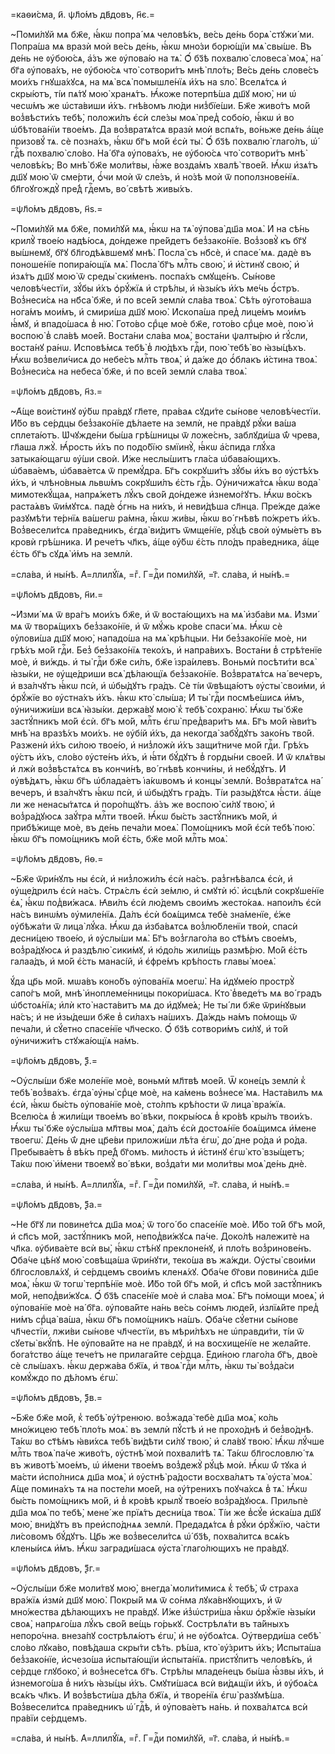 =каѳи́сма, и҃. ѱл҃о́мъ дв҃довъ, н҃є.=

~Поми́лꙋй мѧ бж҃е, ꙗ҆́кѡ попра́ мѧ человѣ́къ, ве́сь де́нь борѧ̀ стꙋжи́ ми. Попра́ша мѧ вразѝ моѝ ве́сь де́нь, ꙗ҆́кѡ мно́зи борю́щїи мѧ̀ свы́ше. Въ де́нь не ᲂу҆бою́сѧ, а҆́зъ же ᲂу҆пова́ю на тѧ̀. Ѻ҆́ бз҃ѣ похвалю̀ словеса̀ моѧ̀, на́ бг҃а ᲂу҆пова́хъ, не ᲂу҆бою́сѧ что̀ сотвори́тъ мнѣ̀ пло́ть; Ве́сь де́нь слове́съ мои́хъ гнꙋша́хꙋсѧ, на мѧ̀ всѧ̀ помышле́нїѧ и҆́хъ на ѕло̀. Вселѧ́тсѧ и҆ скры́ютъ, ті́и пѧ́тꙋ мою̀ хранѧ́тъ. Ꙗ҆́коже потерпѣ́ша дш҃ꙋ мою̀, ни ѡ҆ чесѡ́мъ же ѡ҆ста́виши и҆́хъ. гнѣ́вомъ лю́ди низ̾бїе́ши. Бж҃е живо́тъ мо́й воз̾вѣсти́хъ тебѣ̀, положи́лъ є҆сѝ сле́зы моѧ̀ пред̾ собо́ю, ꙗ҆́кѡ и҆ во ѡ҆бѣтова́нїи твое́мъ. Да воз̾вратѧ́тсѧ вразѝ моѝ вспѧ́ть, во́ньже де́нь а҆́ще призовꙋ́ тѧ. сѐ позна́хъ, ꙗ҆́кѡ бг҃ъ мо́й є҆сѝ ты̀. Ѻ҆́ бз҃ѣ похвалю̀ глаго́лъ, ѡ҆́ гдⷭ҇ѣ похвалю̀ сло́во. На́ бг҃а ᲂу҆пова́хъ, не ᲂу҆бою́сѧ что̀ сотвори́тъ мнѣ̀ человѣ́къ; Во мнѣ̀ бж҃е моли́твы, ꙗ҆́же возда́мъ хвалѣ̀ твое́й. Ꙗ҆́кѡ и҆зѧ́тъ дш҃ꙋ мою̀ ѿ сме́рти, ѻ҆́чи моѝ ѿ сле́зъ, и҆ но́зѣ моѝ ѿ поползнове́нїѧ. бл҃гоꙋгождꙋ̀ пре́д̾ гдⷭ҇емъ, во́ свѣтѣ живы́хъ.

=ѱл҃о́мъ дв҃довъ, н҃ѕ.=

~Поми́лꙋй мѧ бж҃е, поми́лꙋй мѧ, ꙗ҆́кѡ на тѧ̀ ᲂу҆пова̀ дш҃а моѧ̀. И҆ на сѣ́нь крилꙋ̀ твое́ю надѣ́юсѧ, до́ндеже пре́йдетъ без̾зако́нїе. Воз̾зовꙋ̀ къ бг҃ꙋ вы́шнемꙋ, бг҃ꙋ бл҃годѣ́ѧвшемꙋ мнѣ̀. Посла̀ съ нб҃сѐ, и҆ спасе́ мѧ. дадѐ въ поноше́нїе попира́ющїѧ мѧ̀. Посла̀ бг҃ъ млⷭ҇ть свою̀, и҆ и҆́стинꙋ свою̀, и҆ и҆зѧ́тъ дш҃ꙋ мою̀ ѿ среды̀ ски́менъ. поспа́хъ смꙋще́нъ. Сы́нове человѣ́честїи, зꙋ́бы и҆́хъ ѻ҆рꙋ́жїѧ и҆ стрѣ́лы, и҆ ꙗ҆зы́къ и҆́хъ ме́чь ѻ҆́стръ. Воз̾неси́сѧ на нб҃са̀ бж҃е, и҆ по все́й землѝ сла́ва твоѧ̀. Сѣ́ть ᲂу҆гото́ваша нога́мъ мои́мъ, и҆ смири́ша дш҃ꙋ мою̀. И҆скопа́ша пред̾ лице́мъ мои́мъ ꙗ҆́мꙋ, и҆ впадо́шасѧ в̾ ню̀. Гото́во срⷣце моѐ бж҃е, гото́во срⷣце моѐ, пою̀ и҆ воспою̀ в̾ сла́вѣ мое́й. Воста́ни сла́ва моѧ̀, воста́ни ѱалты́рю и҆ гꙋ́сли, воста́нꙋ ра́нѡ. И҆сповѣ́мсѧ тебѣ̀ в̾ лю́дѣхъ гдⷭ҇и, пою̀ тебѣ̀ во ꙗ҆зы́цѣхъ. Ꙗ҆́кѡ воз̾вели́чисѧ до небе́съ млⷭ҇ть твоѧ̀, и҆ да́же до ѻ҆́блакъ и҆́стина твоѧ̀. Воз̾неси́сѧ на небеса̀ бж҃е, и҆ по все́й землѝ сла́ва твоѧ̀.

=ѱл҃о́мъ дв҃довъ, н҃з.=

~А҆́ще вои́стинꙋ ᲂу҆́бѡ пра́вдꙋ гл҃ете, пра́ваѧ сꙋди́те сы́нове человѣ́честїи. И҆́бо въ се́рдцы без̾зако́нїе дѣ́лаете на землѝ, не пра́вдꙋ рꙋ́ки ва́ша сплета́ютъ. Ѡ҆чꙋжде́ни бы́ша грѣ́шницы ѿ ложе́снъ, заблꙋди́ша ѿ́ чрева, гл҃аша лжꙋ̀. Ꙗ҆́рость и҆́хъ по подо́бїю ѕмїинꙋ̀, ꙗ҆́кѡ а҆́спида глꙋ́ха затыка́ющагѡ ᲂу҆́ши своѝ. И҆́же неслы́шитъ гла́са ѡ҆бава́ющихъ. ѡ҆бава́емъ, ѡ҆бава́етсѧ ѿ премꙋ́дра. Бг҃ъ сокрꙋши́тъ зꙋ́бы и҆́хъ во ᲂу҆стѣ́хъ и҆́хъ, и҆ члѣно́вныѧ львѡ́мъ сокрꙋши́лъ є҆́сть гдⷭ҇ь. Оу҆ничижа́тсѧ ꙗ҆́кѡ вода̀ мимотекꙋ́щаѧ, напрѧ́жетъ лꙋ́къ сво́й до́ндеже и҆знемо́гꙋтъ. Ꙗ҆́кѡ во́скъ раста́ѧвъ ѿи́мꙋтсѧ. падѐ ѻ҆́гнь на ни́хъ, и҆ неви́дѣша сл҃нца. Пре́жде да́же разꙋмѣ́ти те́рнїѧ ва́шегѡ ра́мна, ꙗ҆́кѡ жи́вы, ꙗ҆́кѡ во́ гнѣвѣ по́жретъ и҆́хъ. Воз̾весели́тсѧ пра́ведникъ, є҆гда̀ ви́дитъ ѿмще́нїе, рꙋ́цѣ своѝ ᲂу҆мы́етъ въ кровѝ грѣ́шника. И҆ рече́тъ чл҃къ, а҆́ще ᲂу҆́бѡ є҆́сть пло́дъ пра́ведника, а҆́ще є҆́сть бг҃ъ сꙋдѧ̀ и҆́мъ на землѝ.

=сла́ва, и҆ ны́нѣ. А҆=ллилꙋ́їѧ, =гⷤ. Г=дⷭ҇и поми́лꙋй, =г҃. сла́ва, и҆ ны́нѣ.=

=ѱл҃о́мъ дв҃довъ, н҃и.=

~И҆зми́ мѧ ѿ вра́гъ мои́хъ бж҃е, и҆ ѿ воста́ющихъ на мѧ̀ и҆зба́ви мѧ. И҆зми́ мѧ ѿ творѧ́щихъ без̾зако́нїе, и҆ ѿ мꙋ́жь кро́ве спаси́ мѧ. Ꙗ҆́кѡ сѐ ᲂу҆лови́ша дш҃ꙋ мою̀, нападо́ша на мѧ̀ крѣ́пцыи. Ни без̾зако́нїе моѐ, ни грѣ́хъ мо́й гдⷭ҇и. Без̾ без̾зако́нїѧ теко́хъ, и҆ напра́вихъ. Воста́ни в̾ стрѣ́тенїе моѐ, и҆ ви́ждь. и҆ ты̀ гдⷭ҇и бж҃е си́лъ, бж҃е і҆зра́илевъ. Воньмѝ посѣти́ти всѧ̀ ꙗ҆зы́ки, не ᲂу҆ще́дриши всѧ̀ дѣ́лающїѧ без̾зако́нїе. Воз̾вратѧ́тсѧ на́ вечеръ, и҆ вза́лчꙋтъ ꙗ҆́кѡ псѝ, и҆ ѡ҆бы́дꙋтъ гра́дъ. Сѐ ті́и ѿвѣща́ютъ ᲂу҆сты̀ свои́ми, и҆ ѻ҆рꙋ́жїе во ᲂу҆стна́хъ и҆́хъ. ꙗ҆́кѡ кто̀ слы́ша; И҆ ты̀ гдⷭ҇и посмѣе́шисѧ и҆́мъ, ᲂу҆ничижи́ши всѧ̀ ꙗ҆зы́ки. держа́вꙋ мою̀ к̾ тебѣ̀ сохраню̀. Ꙗ҆́кѡ ты̀ бж҃е застꙋ́пникъ мо́й є҆сѝ. бг҃ъ мо́й, млⷭ҇ть є҆гѡ̀ пред̾вари́тъ мѧ. Бг҃ъ мо́й ꙗ҆ви́тъ мнѣ̀ на вразѣ́хъ мои́хъ. не ᲂу҆бі́й и҆́хъ, да некогда̀ забꙋ́дꙋтъ зако́нъ тво́й. Разженѝ и҆́хъ си́лою твое́ю, и҆ низ̾ложѝ и҆́хъ защи́тниче мо́й гдⷭ҇и. Грѣ́хъ ᲂу҆́стъ и҆́хъ, сло́во ᲂу҆сте́нъ и҆́хъ, и҆ ꙗ҆́ти бꙋ́дꙋтъ в̾ горды́ни свое́й. И҆ ѿ клѧ́твы и҆ лжѝ воз̾вѣстѧ́тсѧ въ кончи́нѣ, во́ гнѣвѣ кончи́ны, и҆ небꙋ́дꙋтъ. И҆ ᲂу҆вѣ́дѧтъ, ꙗ҆́кѡ бг҃ъ ѡ҆блада́етъ і҆а́кѡвомъ и҆ концы̀ землѝ. Воз̾вратѧ́тсѧ на́ вечеръ, и҆ вза́лчꙋтъ ꙗ҆́кѡ псѝ, и҆ ѡ҆бы́дꙋтъ гра́дъ. Ті́и разы́дꙋтсѧ ꙗ҆́сти. а҆́ще ли же ненасы́тѧтсѧ и҆ поро́пщꙋтъ. а҆́зъ же воспою̀ си́лꙋ твою̀, и҆ воз̾ра́дꙋюсѧ заꙋ́тра млⷭ҇ти твое́й. Ꙗ҆́кѡ бы́сть застꙋ́пникъ мо́й, и҆ прибѣ́жище моѐ, въ де́нь печа́ли моеѧ̀. Помо́щникъ мо́й є҆сѝ тебѣ̀ пою̀. ꙗ҆́кѡ бг҃ъ помо́щникъ мо́й є҆́сть, бж҃е мо́й млⷭ҇ть моѧ̀.

=ѱл҃о́мъ дв҃довъ, н҃ѳ.=

~Бж҃е ѿри́нꙋлъ ны є҆сѝ, и҆ низ̾ложи́лъ є҆сѝ на́съ. раз̾гнѣ́валсѧ є҆сѝ, и҆ ᲂу҆ще́дрилъ є҆сѝ на́съ. Стрѧ́слъ є҆сѝ зе́млю, и҆ смꙋтѝ ю҆̀. и҆сцѣлѝ сокрꙋше́нїе є҆ѧ̀, ꙗ҆́кѡ под̾ви́жасѧ. Ꙗ҆ви́лъ є҆сѝ лю́демъ свои́мъ жесто́каѧ. напои́лъ є҆сѝ на́съ винѡ́мъ ᲂу҆миле́нїѧ. Да́лъ є҆сѝ боѧ́щимсѧ тебѐ зна́менїе, є҆́же ᲂу҆бѣжа́ти ѿ лица̀ лꙋ́ка. Ꙗ҆́кѡ да и҆зба́вѧтсѧ воз̾лю́бленїи твоѝ, спасѝ десни́цею твое́ю, и҆ ᲂу҆слы́ши мѧ̀. Бг҃ъ воз̾глаго́ла во ст҃ѣ́мъ свое́мъ, воз̾ра́дꙋюсѧ и҆ раздѣлю̀ сики́мꙋ, и҆ ю҆до́ль жили́щь размѣ́рю. Мо́й є҆́сть галаа́дъ, и҆ мо́й є҆́сть манасі́й, и҆ є҆фре́мъ крѣ́пость главы̀ моеѧ̀.

ꙋ́да цр҃ь мо́й. мѡа́въ коно́бъ ᲂу҆пова́нїѧ моегѡ̀. На и҆дꙋме́ю прострꙋ̀ сапо́гъ мо́й, мнѣ̀ и҆ноплеме́нницы покори́шасѧ. Кто̀ в̾веде́тъ мѧ во́ градъ ѡ҆бстоѧ́нїѧ; и҆лѝ кто̀ наста́витъ мѧ до и҆дꙋме́ѧ; Не ты́ ли бж҃е ѿри́нꙋвыи на́съ; и҆ не и҆зы́деши бж҃е в̾ си́лахъ на́шихъ. Да́ждь на́мъ по́мощь ѿ печа́ли, и҆ сꙋ́етно спасе́нїе чл҃ческо. Ѻ҆́ бз҃ѣ сотвори́мъ си́лꙋ, и҆ то́й ᲂу҆ничижи́тъ стꙋжа́ющїѧ на́мъ.

=ѱл҃о́мъ дв҃довъ, ѯ҃.=

~Оу҆слы́ши бж҃е моле́нїе моѐ, воньмѝ мл҃твѣ мое́й. Ѿ коне́цъ землѝ к̾ тебѣ̀ воз̾ва́хъ. є҆гда̀ ᲂу҆ны̀ срⷣце моѐ, на ка́мень воз̾несе́ мѧ. Наста́вилъ мѧ є҆сѝ, ꙗ҆́кѡ бы́сть ᲂу҆пова́нїе моѐ, сто́лпъ крѣ́пости ѿ лица̀ вра́жїѧ. Вселю́сѧ в̾ жили́щи твое́мъ во́ вѣки, покры́юсѧ в̾ кро́вѣ кры́лъ твои́хъ. Ꙗ҆́кѡ ты̀ бж҃е ᲂу҆слы́ша мл҃твы моѧ̀, да́лъ є҆сѝ достоѧ́нїе боѧ́щимсѧ и҆́мене твоегѡ̀. Де́нь ѿ́ дне цр҃е́ви приложи́ши лѣ́та є҆гѡ̀, до́ дне ро́да и҆ ро́да. Пребыва́етъ в̾ вѣ́къ пре́д̾ бг҃омъ. ми́лость и҆ и҆́стинꙋ є҆гѡ̀ кто̀ взы́щетъ; Та́кѡ пою̀ и҆́мени твоемꙋ̀ во́ вѣки, воз̾да́ти ми моли́твы моѧ̀ де́нь днѐ.

=сла́ва, и҆ ны́нѣ. А҆=ллилꙋ́їѧ, =гⷤ. Г=дⷭ҇и поми́лꙋй, =г҃. сла́ва, и҆ ны́нѣ.=

=ѱл҃о́мъ дв҃довъ, ѯ҃а.=

~Не бг҃ꙋ ли повине́тсѧ дш҃а моѧ̀; ѿ того́ бо спасе́нїе моѐ. И҆́бо то́й бг҃ъ мо́й, и҆ сп҃съ мо́й, застꙋ́пникъ мо́й, непод̾ви́жꙋсѧ па́че. Доко́лѣ належитѐ на чл҃ка. ᲂу҆бива́ете всѝ вы̀, ꙗ҆́кѡ стѣ́нꙋ преклоне́нꙋ, и҆ пло́ть воз̾ринове́нъ. Ѻ҆ба́че цѣ́нꙋ мою̀ совѣща́ша ѿри́нꙋти, теко́ша въ жа́жди. Оу҆сты̀ свои́ми бл҃гословлѧ́хꙋ, и҆ се́рдцемъ свои́мъ кленѧ́хꙋ. Ѻ҆ба́че бг҃ови повини́сѧ дш҃е моѧ̀, ꙗ҆́кѡ ѿ тогѡ̀ терпѣ́нїе моѐ. И҆́бо то́й бг҃ъ мо́й, и҆ сп҃съ мо́й застꙋ́пникъ мо́й, непод̾ви́жꙋсѧ. Ѻ҆́ бз҃ѣ спасе́нїе моѐ и҆ сла́ва моѧ̀. Бг҃ъ по́мощи моеѧ̀, и҆ ᲂу҆пова́нїе моѐ на́ бг҃а. ᲂу҆пова́йте на́нь ве́сь со́нмъ люде́й, и҆злїѧ́йте пред̾ ни́мъ срⷣца̀ ва́ша, ꙗ҆́кѡ бг҃ъ помо́щникъ на́шъ. Ѻ҆ба́че сꙋ́етни сы́нове чл҃честїи, лжи́ви сы́нове чл҃честїи, въ мѣри́лѣхъ не ѡ҆правди́ти, ті́и ѿ сꙋеты̀ вкꙋ́пѣ. Не ᲂу҆пова́йте на не пра́вдꙋ, и҆ на восхище́нїе не жела́йте. бога́тство а҆́ще тече́тъ не прилага́йте се́рдца. Е҆ди́ною глаго́ла бг҃ъ, дво́е сѐ слы́шахъ. ꙗ҆́кѡ держа́ва бж҃їѧ, и҆ твоѧ̀ гдⷭ҇и млⷭ҇ть, ꙗ҆́кѡ ты̀ воз̾да́си комꙋ́ждо по дѣ́ломъ є҆гѡ̀.

=ѱл҃о́мъ дв҃довъ, ѯ҃в.=

~Бж҃е бж҃е мо́й, к̾ тебѣ̀ ᲂу҆́тренюю. воз̾жада̀ тебѐ дш҃а моѧ̀, ко́ль мно́жицею тебѣ̀ пло́ть моѧ̀. въ землѝ пꙋ́стѣ и҆ не прохо́днѣ и҆ без̾во́днѣ. Та́кѡ во ст҃ѣ́мъ ꙗ҆ви́хсѧ тебѣ̀ ви́дѣти си́лꙋ твою̀, и҆ сла́вꙋ твою̀. Ꙗ҆́кѡ лꙋ́чше млⷭ҇ть твоѧ̀ па́че живо́тъ, ᲂу҆стнѣ̀ моѝ похвали́тѣ тѧ̀. Та́кѡ бл҃гословлю́ тѧ въ животѣ̀ мое́мъ, ѡ҆ и҆́мени твое́мъ воз̾дежꙋ̀ рꙋ́цѣ моѝ. Ꙗ҆́кѡ ѿ́ тꙋка и҆ ма́сти и҆спо́лнисѧ дш҃а моѧ̀, и҆ ᲂу҆стнѣ̀ ра́дости восхва́лѧтъ тѧ̀ ᲂу҆ста̀ моѧ̀. А҆́ще помина́хъ тѧ на посте́ли мое́й, на ᲂу҆́тренихъ поꙋча́хсѧ в̾ тѧ̀. Ꙗ҆́кѡ бы́сть помо́щникъ мо́й, и҆ в̾ кро́вѣ крылꙋ̀ твое́ю воз̾ра́дꙋюсѧ. Прильпѐ дш҃а моѧ̀ по тебѣ̀, мене́ же прїѧ́тъ десни́ца твоѧ̀. Ті́и же в̾сꙋ́е и҆ска́ша дш҃ꙋ мою̀, вни́дꙋтъ въ преи҆спо́днѧѧ землѝ. Предадѧ́тсѧ в̾ рꙋ́ки ѻ҆рꙋ́жїю, ча́сти ли́совомъ бꙋ́дꙋтъ. Цр҃ь же воз̾весели́тсѧ ѡ҆́ бз҃ѣ, похва́литсѧ всѧ́къ клены́исѧ и҆́мъ. Ꙗ҆́кѡ загради́шасѧ ᲂу҆ста̀ глаго́лющихъ не пра́вдꙋ.

=ѱл҃о́мъ дв҃довъ, ѯ҃г.=

~Оу҆слы́ши бж҃е моли́твꙋ мою̀, внегда̀ моли́тимисѧ к̾ тебѣ̀, ѿ́ страха вра́жїѧ и҆змѝ дш҃ꙋ мою̀. Покры́й мѧ ѿ со́нма лꙋка́внꙋющихъ, и҆ ѿ мно́жества дѣ́лающихъ не пра́вдꙋ. И҆́же и҆з̾ѡ҆стри́ша ꙗ҆́кѡ ѻ҆рꙋ́жїе ꙗ҆зы́ки своѧ̀, напрѧго́ша лꙋ́къ сво́й ве́щь го́рькꙋ. Сострѣлѧ́ти въ та́йныхъ непоро́чна. внеза́пꙋ сострѣлѧ́ютъ є҆гѡ̀, и҆ не ᲂу҆боѧ́тсѧ. Оу҆тверди́ша себѣ̀ сло́во лꙋка́во, повѣ́даша скры́ти сѣ́ть. рѣ́ша, кто̀ ᲂу҆́зритъ и҆́хъ; И҆спыта́ша без̾зако́нїе, и҆счезо́ша и҆спыта́ющїи и҆спыта́нїѧ. пристꙋ́питъ человѣ́къ, и҆ се́рдце глꙋбоко̀, и҆ воз̾несе́тсѧ бг҃ъ. Стрѣ́лы младе́нецъ бы́ша ꙗ҆́звы и҆́хъ, и҆ и҆знемого́ша в̾ ни́хъ ꙗ҆зы́цы и҆́хъ. Смꙋти́шасѧ всѝ ви́дѧщїи и҆́хъ, и҆ ᲂу҆боѧ́сѧ всѧ́къ чл҃къ. И҆ воз̾вѣсти́ша дѣ́ла бж҃їѧ, и҆ творе́нїѧ є҆гѡ̀ разꙋмѣ́ша. Воз̾весели́тсѧ пра́ведникъ ѡ҆́ гдⷭ҇ѣ, и҆ ᲂу҆пова́етъ на́нь. и҆ похва́лѧтсѧ всѝ пра́вїи се́рдцемъ.

=сла́ва, и҆ ны́нѣ. А҆=ллилꙋ́їѧ, =гⷤ. Г=дⷭ҇и поми́лꙋй, =г҃. сла́ва, и҆ ны́нѣ.=

